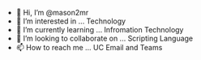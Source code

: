 - 👋 Hi, I’m @mason2mr
- 👀 I’m interested in ...  Technology
- 🌱 I’m currently learning ... Infromation Technology
- 💞️ I’m looking to collaborate on ... Scripting Language
- 📫 How to reach me ... UC Email and Teams

<!---
mason2mr/mason2mr is a ✨ special ✨ repository because its `README.md` (this file) appears on your GitHub profile.
You can click the Preview link to take a look at your changes.
--->
